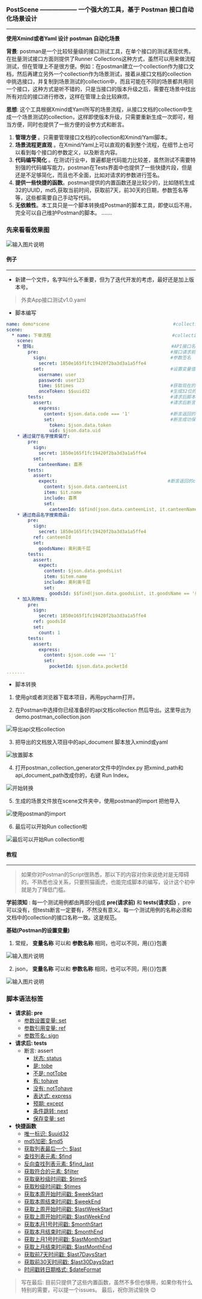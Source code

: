 ### PostScene ——————  一个强大的工具，基于 Postman 接口自动化场景设计
***

**使用Xmind或者Yaml 设计 postman 自动化场景**

**背景**: postman是一个比较轻量级的接口测试工具，在单个接口的测试表现优秀。在批量测试接口方面则提供了Runner Collections这种方式，虽然可以用来做流程测试，但在管理上不是很方便。例如：在postman建立一个collection作为接口文档，然后再建立另外一个collection作为场景测试，接着从接口文档的collection中挑选接口，并复制到场景测试的collection中，而且可能在不同的场景都共用同一个接口，这种方式是听不错的，只是当接口的版本升级之后，需要在场景中找出所有对应的接口进行修改，这样在管理上会比较麻烦。

 **思想**: 这个工具根据Xmind或Yaml所写的场景流程，从接口文档的collection中生成一个场景测试的collection，这样即使版本升级，只需要重新生成一次即可，相当方便，同时也提供了一些方便的设参方式和断言。

1.  **管理方便** 。只需要管理接口文档的collection和Xmind/Yaml脚本。
2.  **场景流程更直观** 。在Xmind/Yaml上可以直观的看到整个流程，在细节上也可以看到每个接口的参数定义，以及断言内容。
3.  **代码编写简化** 。在测试行业中，普遍都是代码能力比较差，虽然测试不需要特别强的代码编写能力，postman在Tests界面中也提供了一些快捷片段，但是还是不足够简化，而且也不全面，比如对请求的参数进行签名。
4.  **提供一些快捷的函数**。postman提供的内置函数还是比较少的，比如随机生成32的UUID，md5,获取当前时间，获取前7天，前30天的日期，参数签名等等，这些都需要自己手动写代码。
5.  **无依赖性**。本工具只是一个脚本转换成Postman的脚本工具，即使以后不用，完全可以自己维护Postman的脚本。
.......

### 先来看看效果图
![输入图片说明](https://github.com/yajuntang/PostScene/blob/master/screenshots/101586877574_.pic.jpg)


#### 例子
***
* 新建一个文件，名字叫什么不重要，但为了迭代开发的考虑，最好还是加上版本号。
> 外卖App接口测试v1.0.yaml
* 脚本编写

```yaml
name: demo*scene                                              #collection 的名字
scene:
  * name: 下单流程                                             #collection文件夹的名字
    scene:
    * 登陆:                                                   #API接口名称
        pre:                                                 #接口请求前脚本
          sign:                                              #参数签名
            secret: 1850e165f1fc19420f2ba3d3a1a5ffe4
          set:                                               #设置变量值
            username: user
            password: user123
            time: $$times                                    #获取现在的时间
            onceToken: $$uuid32                              #生成32位的uuid
        tests:                                               #请求后脚本
          assert:                                            #请求后断言
            express:
              content: $json.data.code === '1'               #断言返回的json数据的code 是否等于1
              set:                                           #断言成功保存token和uid数据
                token: $json.data.token
                uid: $json.data.uid
    * 通过餐厅名字搜索餐厅:
        pre:
          sign:
            secret: 1850e165f1fc19420f2ba3d3a1a5ffe4
          set:
            canteenName: 喜茶
        tests:
          assert:
            expect:                                         #断言返回的canteenList的每一个对象的名称都包含喜茶
              content: $json.data.canteenList
              item: $it.name                                 
              include: 喜茶
              set:
                canteenId: $$find(json.data.canteenList, it.canteenName == '喜茶GO').canteenId  #获取喜茶Go的CanteenId
    * 通过商品名字搜索商品:
        pre:
          sign:
            secret: 1850e165f1fc19420f2ba3d3a1a5ffe4
          ref: canteenId
          set:
            goodsName: 奥利奥千层
        tests:
          assert:
            expect:
              content: $json.data.goodsList
              item: $item.name
              include: 奥利奥千层
              set:
                goodsId: $$find(json.data.goodsList, it.goodsName == '奥利奥千层').goodsId
    * 加入购物车:
        pre:
          sign:
            secret: 1850e165f1fc19420f2ba3d3a1a5ffe4
          ref: goodsId
          set:
            count: 1
        tests:
          assert:
            express:
              content: $json.code === '1'
              set:
                pocketId: $json.data.pocketId
.......

```
* 脚本转换
1. 使用git或者浏览器下载本项目，再用pycharm打开。

2. 在Postman中选择你已经准备好的api文档collection 然后导出。这里导出为 demo.postman_collection.json

![导出api文档collection](https://github.com/yajuntang/PostScene/blob/master/screenshots/71586877556_.pic.jpg)

3. 把导出的文档放入项目中的api_document 脚本放入xmind或yaml

![放置脚本](https://github.com/yajuntang/PostScene/blob/master/screenshots/781586877562_.pic_hd.jpg)

4. 打开postman_collection_generator文件中的Index.py 把xmind_path和api_document_path改成你的，右键 Run Index。

![开始转换](https://github.com/yajuntang/PostScene/blob/master/screenshots/91586877568_.pic_hd.jpg)

5. 生成的场景文件放在scene文件夹中，使用postman的import 把他导入

![使用postman的import](https://github.com/yajuntang/PostScene/blob/master/screenshots/101586877574_.pic.jpg)

6. 最后可以开始Run collection啦

![最后可以开始Run collection啦](https://github.com/yajuntang/PostScene/blob/master/screenshots/111586877579_.pic.jpg)
#### 教程
***
>如果你对Postman的Script很熟悉，那以下的内容对你来说绝对是无障碍的。不熟悉也没关系，只要照猫画虎，也能完成脚本的编写，设计这个初中就是为了降低门槛。

**学前须知** : 每一个测试用例都由两部分组成 **pre(请求前)** 和 **tests(请求后)** ，pre可以没有，但tests断言一定要有，不然没有意义。每一个测试用例的名称必须和文档中的collection的接口名称一致。这是规范。

 **基础(Postman的设置变量)**  
1. 常规， **变量名称** 可以和 **参数名称** 相同，也可以不同，用{{}}包裹

![输入图片说明](https://github.com/yajuntang/PostScene/blob/master/screenshots/121587005682_.pic.jpg)

2. json，  **变量名称** 可以和 **参数名称** 相同，也可以不同，用{{}}包裹

![输入图片说明](https://github.com/yajuntang/PostScene/blob/master/screenshots/131587005688_.pic.jpg)

### 脚本语法标签

 + **请求前: pre**  
    - [参数设置变量: set]()   
    - [参数引用变量: ref]()      
    - [参数签名: sign]()      
 + **请求后: tests**  
    - 断言: assert  
        - [状态: status]()    
        - [是: tobe]()    
        - [不是: notTobe]()    
        - [有: tohave]()    
        - [没有: notTohave]()    
        - [表达式: express]()    
        - [预期: except]()    
        - [条件跳转: next]()    
        - [保存变量: set]()    
 + **快捷函数**  
    - [唯一标识: $uuid32]()    
    - [md5加密: $md5]()    
    - [获取列表最后一个: $last]()    
    - [查找列表元素: $find]()    
    - [反向查找列表元素: $find_last]()    
    - [获取符合的元素: $filter]()    
    - [获取毫秒级时间戳: $timeS]()    
    - [获取秒级时间戳: $times]()    
    - [获取本周开始时间戳: $weekStart]()    
    - [获取本周结束时间戳: $weekEnd]()    
    - [获取上周开始时间戳: $lastWeekStart]()    
    - [获取上周开始时间戳: $lastWeekEnd]()    
    - [获取本月1号时间戳: $monthStart]()    
    - [获取本月结束时间戳: $monthEnd]()    
    - [获取上月1号时间戳: $lastMonthStart]()    
    - [获取上月结束时间戳: $lastMonthEnd]()    
    - [获取前7天时间戳: $last7DaysStart]()    
    - [获取前30天时间戳: $last30DaysStart]()    
    - [时间戳转日期格式: $dateFormat]()    

> 写在最后: 目前只提供了这些内置函数，虽然不多但也够用，如果你有什么特别的需要，可以提一个issues。
> 最后，祝你测试愉快 :blush: 
